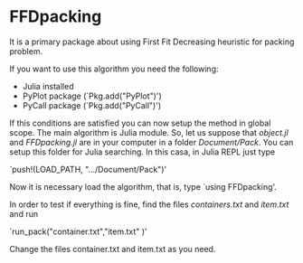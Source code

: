 # FFDpacking
It is a primary package about using First Fit Decreasing heuristic for packing problem. 

If you want to use this algorithm you need the following:

- Julia installed
- PyPlot package (`Pkg.add("PyPlot")')
- PyCall package (`Pkg.add("PyCall")')

If this conditions are satisfied you can now setup the method in global scope. The main algorithm is Julia module. So, let us suppose that *object.jl* and *FFDpacking.jl* are in your computer in a folder  *Document/Pack*. You can setup this folder for Julia searching. In this casa, in Julia REPL just type 

`push!(LOAD_PATH, ".../Document/Pack")'

Now it is necessary load the algorithm, that is, type `using FFDpacking'.

In order to test if everything is fine, find the files *containers.txt* and *item.txt* and run

`run_pack("container.txt","item.txt" )'

Change the files container.txt and  item.txt as you need. 


